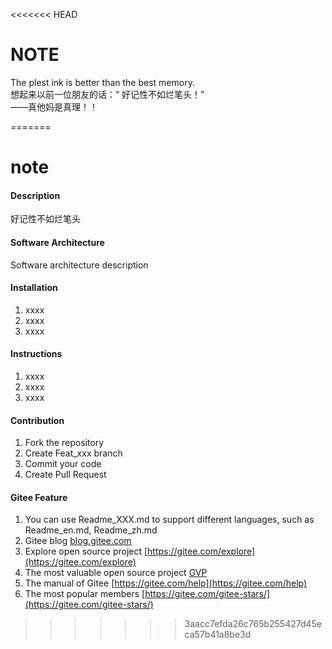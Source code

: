 <<<<<<< HEAD
# NOTE

The plest ink is better than the best memory.  
想起来以前一位朋友的话：“ 好记性不如烂笔头！”   
                                            ——真他妈是真理！！


=======
# note

#### Description
好记性不如烂笔头

#### Software Architecture
Software architecture description

#### Installation

1. xxxx
2. xxxx
3. xxxx

#### Instructions

1. xxxx
2. xxxx
3. xxxx

#### Contribution

1. Fork the repository
2. Create Feat_xxx branch
3. Commit your code
4. Create Pull Request


#### Gitee Feature

1. You can use Readme\_XXX.md to support different languages, such as Readme\_en.md, Readme\_zh.md
2. Gitee blog [blog.gitee.com](https://blog.gitee.com)
3. Explore open source project [https://gitee.com/explore](https://gitee.com/explore)
4. The most valuable open source project [GVP](https://gitee.com/gvp)
5. The manual of Gitee [https://gitee.com/help](https://gitee.com/help)
6. The most popular members  [https://gitee.com/gitee-stars/](https://gitee.com/gitee-stars/)
>>>>>>> 3aacc7efda26c765b255427d45eca57b41a8be3d
